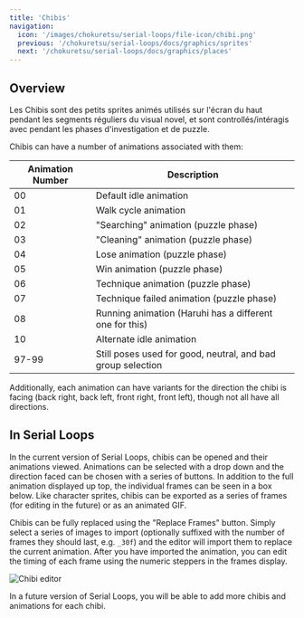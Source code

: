 ```yaml
---
title: 'Chibis'
navigation:
  icon: '/images/chokuretsu/serial-loops/file-icon/chibi.png'
  previous: '/chokuretsu/serial-loops/docs/graphics/sprites'
  next: '/chokuretsu/serial-loops/docs/graphics/places'
---
```


## Overview
Les Chibis sont des petits sprites animés utilisés sur l'écran du haut pendant les segments réguliers du visual novel, et sont controllés/intéragis avec pendant les phases d'investigation et de puzzle.

Chibis can have a number of animations associated with them:

| Animation Number | Description |
|------------------|-------------|
| 00 | Default idle animation |
| 01 | Walk cycle animation |
| 02 | "Searching" animation (puzzle phase) |
| 03 | "Cleaning" animation (puzzle phase) |
| 04 | Lose animation (puzzle phase) |
| 05 | Win animation (puzzle phase) |
| 06 | Technique animation (puzzle phase) |
| 07 | Technique failed animation (puzzle phase) |
| 08 | Running animation (Haruhi has a different one for this) |
| 10 | Alternate idle animation |
| 97-99 | Still poses used for good, neutral, and bad group selection |

Additionally, each animation can have variants for the direction the chibi is facing (back right, back left, front right, front left), though not all have all directions.

## In Serial Loops
In the current version of Serial Loops, chibis can be opened and their animations viewed. Animations can be selected with a drop down and the direction 
faced can be chosen with a series of buttons. In addition to the full animation displayed up top, the individual frames can be seen in a box below.
Like character sprites, chibis can be exported as a series of frames (for editing in the future) or as an animated GIF.

Chibis can be fully replaced using the "Replace Frames" button. Simply select a series of images to import (optionally suffixed with the number of frames they should last, e.g. `_30f`)
and the editor will import them to replace the current animation. After you have imported the animation, you can edit the timing of each frame using the numeric steppers in the frames
display.

![Chibi editor](/images/chokuretsu/serial-loops/chibi-editing.png)

In a future version of Serial Loops, you will be able to add more chibis and animations for each chibi.